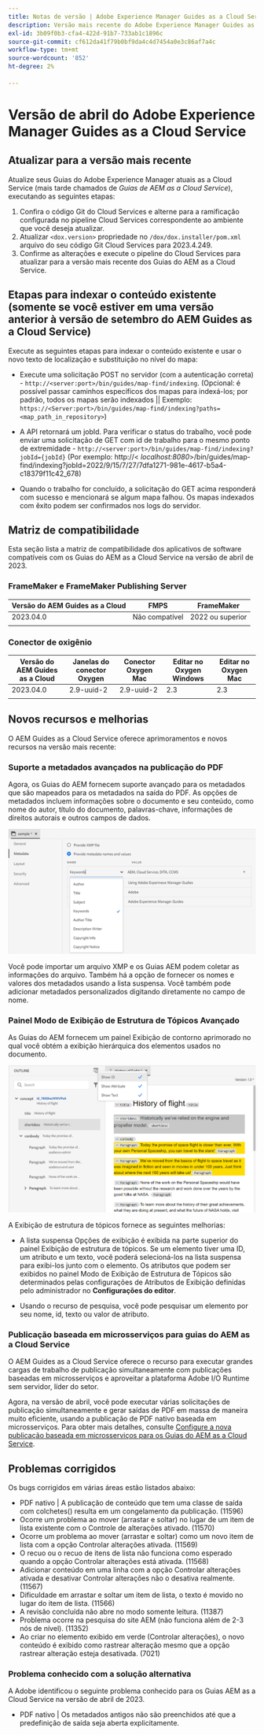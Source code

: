 ```yaml
---
title: Notas de versão | Adobe Experience Manager Guides as a Cloud Service, versão de abril de 2023
description: Versão mais recente do Adobe Experience Manager Guides as a Cloud Service
exl-id: 3b09f0b3-cfa4-422d-91b7-733ab1c1896c
source-git-commit: cf612da41f79b0bf9da4c4d7454a0e3c86af7a4c
workflow-type: tm+mt
source-wordcount: '852'
ht-degree: 2%

---
```


# Versão de abril do Adobe Experience Manager Guides as a Cloud Service

## Atualizar para a versão mais recente

Atualize seus Guias do Adobe Experience Manager atuais as a Cloud Service (mais tarde chamados de *Guias de AEM as a Cloud Service*), executando as seguintes etapas:

1. Confira o código Git do Cloud Services e alterne para a ramificação configurada no pipeline Cloud Services correspondente ao ambiente que você deseja atualizar.
2. Atualizar `<dox.version>` propriedade no `/dox/dox.installer/pom.xml` arquivo do seu código Git Cloud Services para 2023.4.249.
3. Confirme as alterações e execute o pipeline do Cloud Services para atualizar para a versão mais recente dos Guias do AEM as a Cloud Service.

## Etapas para indexar o conteúdo existente (somente se você estiver em uma versão anterior à versão de setembro do AEM Guides as a Cloud Service)

Execute as seguintes etapas para indexar o conteúdo existente e usar o novo texto de localização e substituição no nível do mapa:

* Execute uma solicitação POST no servidor (com a autenticação correta) - `http://<server:port>/bin/guides/map-find/indexing`.
(Opcional: é possível passar caminhos específicos dos mapas para indexá-los; por padrão, todos os mapas serão indexados || Exemplo: `https://<Server:port>/bin/guides/map-find/indexing?paths=<map_path_in_repository>`)

* A API retornará um jobId. Para verificar o status do trabalho, você pode enviar uma solicitação de GET com id de trabalho para o mesmo ponto de extremidade - `http://<server:port>/bin/guides/map-find/indexing?jobId={jobId}`
(Por exemplo: http://&lt;
_localhost:8080_>/bin/guides/map-find/indexing?jobId=2022/9/15/7/27/7dfa1271-981e-4617-b5a4-c18379f11c42_678)

* Quando o trabalho for concluído, a solicitação do GET acima responderá com sucesso e mencionará se algum mapa falhou. Os mapas indexados com êxito podem ser confirmados nos logs do servidor.

## Matriz de compatibilidade

Esta seção lista a matriz de compatibilidade dos aplicativos de software compatíveis com os Guias do AEM as a Cloud Service na versão de abril de 2023.

### FrameMaker e FrameMaker Publishing Server

| Versão do AEM Guides as a Cloud | FMPS | FrameMaker |
| --- | --- | --- |
| 2023.04.0 | Não compatível | 2022 ou superior |
|  |  |  |


### Conector de oxigênio

| Versão do AEM Guides as a Cloud | Janelas do conector Oxygen | Conector Oxygen Mac | Editar no Oxygen Windows | Editar no Oxygen Mac |
| --- | --- | --- | --- | --- |
| 2023.04.0 | 2.9-uuid-2 | 2.9-uuid-2 | 2.3 | 2.3 |
|  |  |  |  |


## Novos recursos e melhorias

O AEM Guides as a Cloud Service oferece aprimoramentos e novos recursos na versão mais recente:

### Suporte a metadados avançados na publicação do PDF

Agora, os Guias do AEM fornecem suporte avançado para os metadados que são mapeados para os metadados na saída do PDF. As opções de metadados incluem informações sobre o documento e seu conteúdo, como nome do autor, título do documento, palavras-chave, informações de direitos autorais e outros campos de dados.

<img src="assets/pdf-metadata.png" alt=" metadados pdf nativos">

Você pode importar um arquivo XMP e os Guias AEM podem coletar as informações do arquivo. Também há a opção de fornecer os nomes e valores dos metadados usando a lista suspensa. Você também pode adicionar metadados personalizados digitando diretamente no campo de nome.


### Painel Modo de Exibição de Estrutura de Tópicos Avançado

As Guias do AEM fornecem um painel Exibição de contorno aprimorado no qual você obtém a exibição hierárquica dos elementos usados no documento.

<img src="assets/select-element-content-outline-view_cs.png" alt=" metadados pdf nativos">

A Exibição de estrutura de tópicos fornece as seguintes melhorias:

* A lista suspensa Opções de exibição é exibida na parte superior do painel Exibição de estrutura de tópicos. Se um elemento tiver uma ID, um atributo e um texto, você poderá selecioná-los na lista suspensa para exibi-los junto com o elemento. Os atributos que podem ser exibidos no painel Modo de Exibição de Estrutura de Tópicos são determinados pelas configurações de Atributos de Exibição definidas pelo administrador no **Configurações do editor**.

* Usando o recurso de pesquisa, você pode pesquisar um elemento por seu nome, id, texto ou valor de atributo.


### Publicação baseada em microsserviços para guias do AEM as a Cloud Service

O AEM Guides as a Cloud Service oferece o recurso para executar grandes cargas de trabalho de publicação simultaneamente com publicações baseadas em microsserviços e aproveitar a plataforma Adobe I/O Runtime sem servidor, líder do setor.

Agora, na versão de abril, você pode executar várias solicitações de publicação simultaneamente e gerar saídas de PDF em massa de maneira muito eficiente, usando a publicação de PDF nativo baseada em microsserviços.
Para obter mais detalhes, consulte [Configure a nova publicação baseada em microsserviços para os Guias do AEM as a Cloud Service](../knowledge-base/publishing/configure-microservices.md).


## Problemas corrigidos

Os bugs corrigidos em várias áreas estão listados abaixo:

* PDF nativo | A publicação de conteúdo que tem uma classe de saída com colchetes() resulta em um congelamento da publicação. (11596)
* Ocorre um problema ao mover (arrastar e soltar) no lugar de um item de lista existente com o Controle de alterações ativado. (11570)
* Ocorre um problema ao mover (arrastar e soltar) como um novo item de lista com a opção Controlar alterações ativada. (11569)
* O recuo ou o recuo de itens de lista não funciona como esperado quando a opção Controlar alterações está ativada. (11568)
* Adicionar conteúdo em uma linha com a opção Controlar alterações ativada e desativar Controlar alterações não o desativa realmente. (11567)
* Dificuldade em arrastar e soltar um item de lista, o texto é movido no lugar do item de lista. (11566)
* A revisão concluída não abre no modo somente leitura. (11387)
* Problema ocorre na pesquisa do site AEM (não funciona além de 2-3 nós de nível). (11352)
* Ao criar no elemento exibido em verde (Controlar alterações), o novo conteúdo é exibido como rastrear alteração mesmo que a opção rastrear alteração esteja desativada. (7021)

### Problema conhecido com a solução alternativa

A Adobe identificou o seguinte problema conhecido para os Guias AEM as a Cloud Service na versão de abril de 2023.

* PDF nativo | Os metadados antigos não são preenchidos até que a predefinição de saída seja aberta explicitamente.
